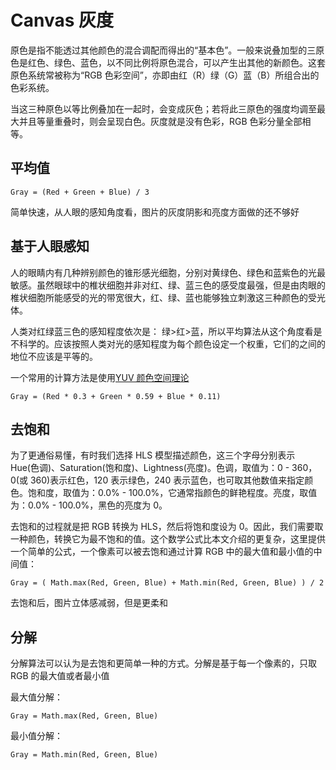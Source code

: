 # Canvas 灰度

原色是指不能透过其他颜色的混合调配而得出的“基本色”。一般来说叠加型的三原色是红色、绿色、蓝色，以不同比例将原色混合，可以产生出其他的新颜色。这套原色系统常被称为“RGB 色彩空间”，亦即由红（R）绿（G）蓝（B）所组合出的色彩系统。

当这三种原色以等比例叠加在一起时，会变成灰色；若将此三原色的强度均调至最大并且等量重叠时，则会呈现白色。灰度就是没有色彩，RGB 色彩分量全部相等。

## 平均值

```
Gray = (Red + Green + Blue) / 3
```

简单快速，从人眼的感知角度看，图片的灰度阴影和亮度方面做的还不够好

## 基于人眼感知

人的眼睛内有几种辨别颜色的锥形感光细胞，分别对黄绿色、绿色和蓝紫色的光最敏感。虽然眼球中的椎状细胞并非对红、绿、蓝三色的感受度最强，但是由肉眼的椎状细胞所能感受的光的带宽很大，红、绿、蓝也能够独立刺激这三种颜色的受光体。

人类对红绿蓝三色的感知程度依次是： 绿>红>蓝，所以平均算法从这个角度看是不科学的。应该按照人类对光的感知程度为每个颜色设定一个权重，它们的之间的地位不应该是平等的。

一个常用的计算方法是使用[YUV 颜色空间理论](https://blog.csdn.net/fengbingchun/article/details/50216901)

```
Gray = (Red * 0.3 + Green * 0.59 + Blue * 0.11)
```

## 去饱和

为了更通俗易懂，有时我们选择 HLS 模型描述颜色，这三个字母分别表示 Hue(色调)、Saturation(饱和度)、Lightness(亮度)。色调，取值为：0 - 360，0(或 360)表示红色，120 表示绿色，240 表示蓝色，也可取其他数值来指定颜色。饱和度，取值为：0.0% - 100.0%，它通常指颜色的鲜艳程度。亮度，取值为：0.0% - 100.0%，黑色的亮度为 0。

去饱和的过程就是把 RGB 转换为 HLS，然后将饱和度设为 0。因此，我们需要取一种颜色，转换它为最不饱和的值。这个数学公式比本文介绍的更复杂，这里提供一个简单的公式，一个像素可以被去饱和通过计算 RGB 中的最大值和最小值的中间值：

```
Gray = ( Math.max(Red, Green, Blue) + Math.min(Red, Green, Blue) ) / 2
```

去饱和后，图片立体感减弱，但是更柔和

## 分解

分解算法可以认为是去饱和更简单一种的方式。分解是基于每一个像素的，只取 RGB 的最大值或者最小值

最大值分解：

```
Gray = Math.max(Red, Green, Blue)
```

最小值分解：

```
Gray = Math.min(Red, Green, Blue)
```
